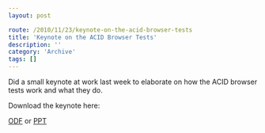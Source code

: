 ```yaml
---
layout: post

route: /2010/11/23/keynote-on-the-acid-browser-tests
title: 'Keynote on the ACID Browser Tests'
description: ''
category: 'Archive'
tags: []
---
```


Did a small keynote at work last week to elaborate on how the ACID browser tests
work and what they do.

Download the keynote here:

<a href="/files/acidtests_lecture_nerdvana_week46_2010.odp">ODF</a> or
<a href="/files/acidtests_lecture_nerdvana_week46_2010.ppt">PPT</a>
